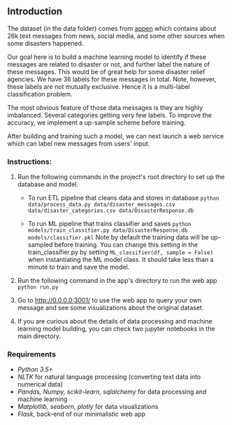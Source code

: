 ## Introduction

The dataset (in the data folder) comes from [appen](https://appen.com) which contains about 26k text messages from news, social media, and some other sources when some disasters happened. 

Our goal here is to build a machine learning model to identify if these messages are related to disaster or not, and further label the nature of these messages. This would be of great help for some disaster relief agencies. We have 36 labels for these messages in total. Note, however, these labels are not mutually exclusive. Hence it is a multi-label classification problem.

The most obvious feature of those data messages is they are highly imbalanced. 
Several categories getting very few labels. To improve the accuracy, we implement a up-sample
scheme before training. 

After building and training such a model, we can next launch a web service which can label new messages from users' input.


### Instructions:



1. Run the following commands in the project's root directory to set up the database and model.

    - To run ETL pipeline that cleans data and stores in database
        `python data/process_data.py data/disaster_messages.csv data/disaster_categories.csv data/DisasterResponse.db`

    - To run ML pipeline that trains classifier and saves
        `python models/train_classifier.py data/DisasterResponse.db models/classifier.pkl`
      Note by default the training data will be up-sampled before training. You can change this setting in the train_classifier.py by setting `ML_classifier(df, sample = False)` when instantiating the ML model class. It should take less than a minute to train and save the model.

2. Run the following command in the app's directory to run the web app
    `python run.py`

3. Go to http://0.0.0.0:3001/ to use the web app to query your own message and see some visualizations about the original dataset.

4. If you are curious about the details of data processing and machine learning model building, you can check two jupyter notebooks in the main directory.


### Requirements

* *Python 3.5+*
* *NLTK* for natural language processing (converting text data into numerical data)
* *Pandas, Numpy, scikit-learn, sqlalchemy* for data processing and machine learning
* *Matplotlib, seaborn, plotly*  for data visualizations
* *Flask*, back-end of our minimalistic web app
